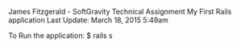 James Fitzgerald - SoftGravity Technical Assignment
My First Rails application
Last Update: March 18, 2015 5:49am

To Run the application: 
$ rails s

